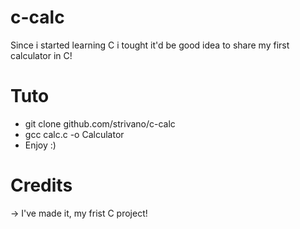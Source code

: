 # c-calc
Since i started learning C i tought it'd be good idea to share my first calculator in C!

# Tuto
- git clone github.com/strivano/c-calc
- gcc calc.c -o Calculator
- Enjoy :)

# Credits
-> I've made it, my frist C project!

